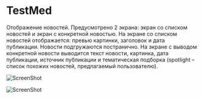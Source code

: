 # TestMed
Отображение новостей.
Предусмотрено 2 экрана: экран со списком новостей и экран с конкретной новостью.
На экране со списком новостей отображается: превью картинки, заголовок и дата публикации. Новости подгружаются постранично.
На экране с выводом конкретной новости выводится текст новости, картинка, дата публикации, источник публикации и тематическая подборка (spotlight – список похожих новостей, предлагаемый пользователю).

![ScreenShot](http://i.imgur.com/FylCXFU.png)

![ScreenShot](http://i.imgur.com/242mLZs.png)

